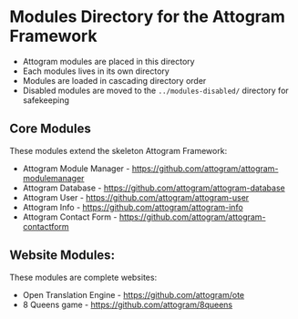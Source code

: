 # Modules Directory for the Attogram Framework

- Attogram modules are placed in this directory
- Each modules lives in its own directory
- Modules are loaded in cascading directory order
- Disabled modules are moved to the `../modules-disabled/` directory for safekeeping

## Core Modules

These modules extend the skeleton Attogram Framework:

- Attogram Module Manager - <https://github.com/attogram/attogram-modulemanager>
- Attogram Database - <https://github.com/attogram/attogram-database>
- Attogram User - <https://github.com/attogram/attogram-user>
- Attogram Info - <https://github.com/attogram/attogram-info>
- Attogram Contact Form - <https://github.com/attogram/attogram-contactform>

## Website Modules:

These modules are complete websites:

- Open Translation Engine - <https://github.com/attogram/ote>
- 8 Queens game - <https://github.com/attogram/8queens>
